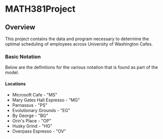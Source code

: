 # MATH381Project

## Overview
This project contains the data and program necessary to determine the optimal scheduling of employees across University of Washington Cafes.

### Basic Notation
Below are the definitions for the various notation that is found as part of the model.

#### Locations
*  Microsoft Cafe             -  "MS"
*  Mary Gates Hall Espresso   -  "MG"
*  Parnassus                  -  "PS"
*  Evolutionary Grounds       -  "EG"
*  By George                  -  "BG"
*  Orin's Place               -  "OP"
*  Husky Grind                -  "HG"
*  Overpass Espresso          -  "OV"